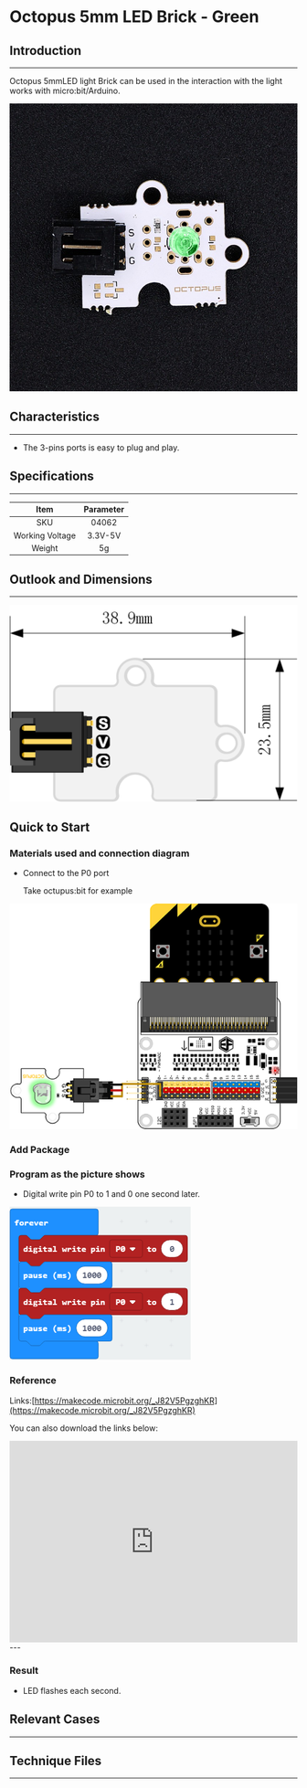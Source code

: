 # Octopus 5mm LED Brick - Green

## Introduction
---
Octopus 5mmLED light Brick can be used in the interaction with the light works with micro:bit/Arduino.

 ![](./images/SNPuLwe.jpg)

## Characteristics
---
- The 3-pins ports is easy to plug and play.

## Specifications
---
Item | Parameter 
:-: | :-: 
SKU|04062
Working Voltage|3.3V-5V
Weight|5g

## Outlook and Dimensions
---
 ![](./images/S2mhxLt.png)

## Quick to Start

### Materials used and connection diagram

- Connect to the P0 port 

  Take octupus:bit for example

 ![](./images/KsTl0U6.png)

### Add Package

### Program as the picture shows

- Digital write pin P0 to 1 and 0 one second later.

 ![](./images/AAzv9pn.png)

### Reference
Links:[https://makecode.microbit.org/_J82V5PgzghKR](https://makecode.microbit.org/_J82V5PgzghKR)

You can also download the links below:

<div style="position:relative;height:0;padding-bottom:70%;overflow:hidden;"><iframe style="position:absolute;top:0;left:0;width:100%;height:100%;" src="https://makecode.microbit.org/#pub:_J82V5PgzghKR" frameborder="0" sandbox="allow-popups allow-forms allow-scripts allow-same-origin"></iframe></div>  
---

### Result
- LED flashes each second.

## Relevant Cases
---

## Technique Files
---
